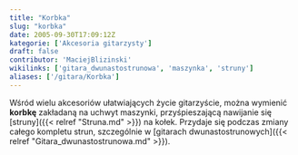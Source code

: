 ```yaml
---
title: "Korbka"
slug: "korbka"
date: 2005-09-30T17:09:12Z
kategorie: ['Akcesoria gitarzysty']
draft: false
contributor: 'MaciejBlizinski'
wikilinks: ['gitara_dwunastostrunowa', 'maszynka', 'struny']
aliases: ['/gitara/Korbka']
---
```

Wśród wielu akcesoriów ułatwiających życie gitarzyście, można wymienić
**korbkę** zakładaną na uchwyt maszynki<!-- link nie odnosił się do niczego: 'Korbka' (PosixPath('Korbka.md')) links to 'maszynka' (PosixPath('/invalid/path')) and that does not exist -->,
przyśpieszającą nawijanie się [struny]({{< relref "Struna.md" >}}) na kołek.
Przydaje się podczas zmiany całego kompletu strun, szczególnie w
[gitarach dwunastostrunowych]({{< relref "Gitara_dwunastostrunowa.md" >}}).

